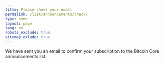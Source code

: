 ```yaml
---
title: Please check your email
permalink: /list/announcements/check/
type: none
layout: page
lang: en
robots_exclude: true
sitemap_exlude: true
---
```

We have sent you an email to confirm your subscription to the Bitcoin Core announcements list.
